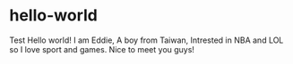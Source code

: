 # hello-world
Test
Hello world! I am Eddie, A boy from Taiwan, Intrested in NBA and LOL so I love sport and games.
Nice to meet you guys!
